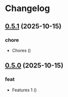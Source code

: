 # Changelog

## [0.5.1](https://github.com/zkhan360healthtek/release/compare/v0.5.0...v0.5.1) (2025-10-15)

### chore

* Chores ([](https://github.com/zkhan360healthtek/release/commit/7cda7f41f608ca21a1da8352916a68e906284e81))

## [0.5.0](https://github.com/zkhan360healthtek/release/compare/v0.4.0...v0.5.0) (2025-10-15)

### feat

* Features 1 ([](https://github.com/zkhan360healthtek/release/commit/c426d7c70473b55b9303adcc4243ccceee6a4491))
